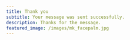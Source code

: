 ```yaml
---
title: Thank you
subtitle: Your message was sent successfully.
description: Thanks for the message.
featured_image: /images/mk_facepalm.jpg
---
```


